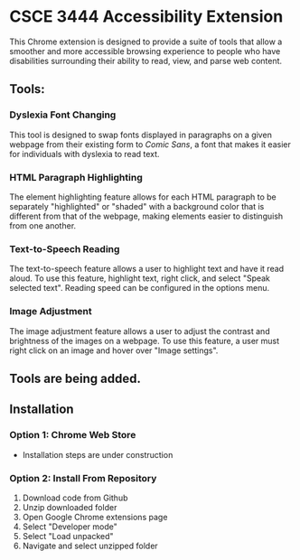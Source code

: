 # **CSCE 3444 Accessibility Extension**
This Chrome extension is designed to provide a suite of tools that allow a smoother and more accessible browsing experience to people who have disabilities surrounding their ability to read, view, and parse web content.

## **Tools:**
### **Dyslexia Font Changing**
This tool is designed to swap fonts displayed in paragraphs on a given webpage from their existing form to *Comic Sans*, a font that makes it easier for individuals with dyslexia to read text.

### **HTML Paragraph Highlighting**
The element highlighting feature allows for each HTML paragraph to be separately "highlighted" or "shaded" with a background color that is different from that of the webpage, making elements easier to distinguish from one another.

### **Text-to-Speech Reading**
The text-to-speech feature allows a user to highlight text and have it read aloud. To use this feature, highlight text, right click, and select "Speak selected text". Reading speed can be configured in the options menu.

### **Image Adjustment**
The image adjustment feature allows a user to adjust the contrast and brightness of the images on a webpage. To use this feature, a user must right click on an image and hover over "Image settings".

Tools are being added.
---

## **Installation**
### Option 1: Chrome Web Store
- Installation steps are under construction
### Option 2: Install From Repository
1. Download code from Github
2. Unzip downloaded folder
3. Open Google Chrome extensions page
4. Select "Developer mode"
5. Select "Load unpacked"
6. Navigate and select unzipped folder
